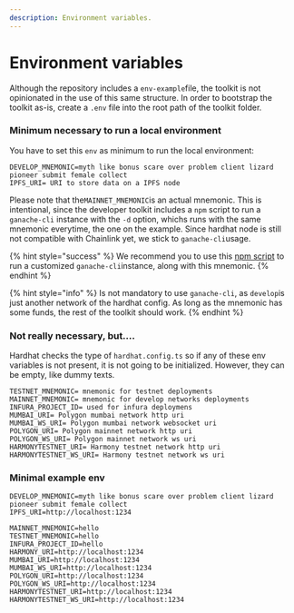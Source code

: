 ```yaml
---
description: Environment variables.
---
```


# Environment variables

Although the repository includes a `env-example`file, the toolkit is not opinionated in the use of this same structure. In order to bootstrap the toolkit as-is, create a `.env` file into the root path of the toolkit folder.

### Minimum necessary to run a local environment

You have to set this `env` as minimum to run the local environment:

```text
DEVELOP_MNEMONIC=myth like bonus scare over problem client lizard pioneer submit female collect
IPFS_URI= URI to store data on a IPFS node
```

Please note that the`MAINNET_MNEMONIC`is an actual mnemonic. This is intentional, since the developer toolkit includes a `npm` script to run a `ganache-cli` instance with the `-d` option, whichs runs with the same mnemonic everytime, the one on the example. Since hardhat node is still not compatible with Chainlink yet, we stick to `ganache-cli`usage.

{% hint style="success" %}
We recommend you to use this [npm script](local-blockchain.md#npm-script) to run a customized `ganache-cli`instance, along with this mnemonic.
{% endhint %}

{% hint style="info" %}
Is not mandatory to use `ganache-cli`, as `develop`is just another network of the hardhat config. As long as the mnemonic has some funds, the rest of the toolkit should work.
{% endhint %}

### Not really necessary, but....

Hardhat checks the type of `hardhat.config.ts` so if any of these env variables is not present, it is not going to be initialized. However, they can be empty, like dummy texts.

```text
TESTNET_MNEMONIC= mnemonic for testnet deployments
MAINNET_MNEMONIC= mnemonic for develop networks deployments
INFURA_PROJECT_ID= used for infura deploymens
MUMBAI_URI= Polygon mumbai network http uri
MUMBAI_WS_URI= Polygon mumbai network websocket uri
POLYGON_URI= Polygon mainnet network http uri
POLYGON_WS_URI= Polygon mainnet network ws uri
HARMONYTESTNET_URI= Harmony testnet network http uri
HARMONYTESTNET_WS_URI= Harmony testnet network ws uri
```

### Minimal example env

```text
DEVELOP_MNEMONIC=myth like bonus scare over problem client lizard pioneer submit female collect
IPFS_URI=http://localhost:1234

MAINNET_MNEMONIC=hello
TESTNET_MNEMONIC=hello
INFURA_PROJECT_ID=hello
HARMONY_URI=http://localhost:1234
MUMBAI_URI=http://localhost:1234
MUMBAI_WS_URI=http://localhost:1234
POLYGON_URI=http://localhost:1234
POLYGON_WS_URI=http://localhost:1234
HARMONYTESTNET_URI=http://localhost:1234
HARMONYTESTNET_WS_URI=http://localhost:1234
```



